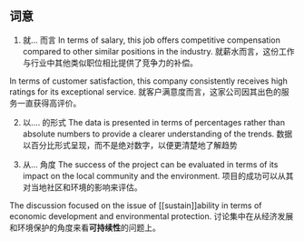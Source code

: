 ## 词意
1. 就... 而言
In terms of salary, this job offers competitive compensation compared to other similar positions in the industry.
就薪水而言，这份工作与行业中其他类似职位相比提供了竞争力的补偿。

In terms of customer satisfaction, this company consistently receives high ratings for its exceptional service.
就客户满意度而言，这家公司因其出色的服务一直获得高评价。

2. 以.... 的形式
The data is presented in terms of percentages rather than absolute numbers to provide a clearer understanding of the trends.
数据以百分比形式呈现，而不是绝对数字，以便更清楚地了解趋势

3. 从... 角度
The success of the project can be evaluated in terms of its impact on the local community and the environment.
项目的成功可以从其对当地社区和环境的影响来评估。

The discussion focused on the issue of [[sustain]]ability in terms of economic development and environmental protection.
讨论集中在从经济发展和环境保护的角度来看**可持续性**的问题上。

